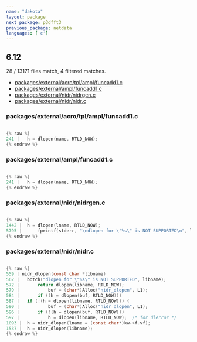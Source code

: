 ```yaml
---
name: "dakota"
layout: package
next_package: p3dfft3
previous_package: netdata
languages: ['c']
---
```

## 6.12
28 / 13171 files match, 4 filtered matches.

 - [packages/external/acro/tpl/ampl/funcadd1.c](#packagesexternalacrotplamplfuncadd1c)
 - [packages/external/ampl/funcadd1.c](#packagesexternalamplfuncadd1c)
 - [packages/external/nidr/nidrgen.c](#packagesexternalnidrnidrgenc)
 - [packages/external/nidr/nidr.c](#packagesexternalnidrnidrc)

### packages/external/acro/tpl/ampl/funcadd1.c

```c

{% raw %}
241 | 	h = dlopen(name, RTLD_NOW);
{% endraw %}

```
### packages/external/ampl/funcadd1.c

```c

{% raw %}
241 | 	h = dlopen(name, RTLD_NOW);
{% endraw %}

```
### packages/external/nidr/nidrgen.c

```c

{% raw %}
1442 | 	h = dlopen(lname, RTLD_NOW);
5795 | 		fprintf(stderr, "\ndlopen for \"%s\" is NOT SUPPORTED\n", libname);
{% endraw %}

```
### packages/external/nidr/nidr.c

```c

{% raw %}
559 | nidr_dlopen(const char *libname)
562 | 	botch("dlopen for \"%s\" is NOT SUPPORTED", libname);
572 | 		return dlopen(libname, RTLD_NOW);
579 | 			buf = (char*)Alloc("nidr_dlopen", L1);
584 | 		if ((h = dlopen(buf, RTLD_NOW)))
587 | 	if (!(h = dlopen(libname, RTLD_NOW))) {
590 | 			buf = (char*)Alloc("nidr_dlopen", L1);
596 | 		if (!(h = dlopen(buf, RTLD_NOW)))
597 | 			h = dlopen(libname, RTLD_NOW); 	/* for dlerror */
1093 | 	h = nidr_dlopen(lname = (const char*)kw->f.vf);
1537 | 	h = nidr_dlopen(libname);
{% endraw %}

```
